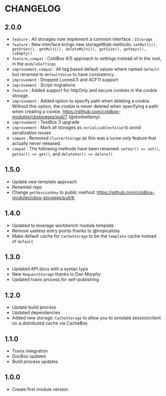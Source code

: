 # CHANGELOG

## 2.0.0

* `feature` : All storages now implement a common interface : `IStorage`
* `feature` : New interface brings new storageWide methods: `setMulti(), getOrSet(), getMulti(), deleteMulti(), getSize(), getkeys(), isEmpty()`
* `feature,compat` : ColdBox 4/5 approach to settings instead of in the root, in the `moduleSettings`
* `improvement,compat` : All tag based default values where named `default` but renamed to `defaultValue` to have consistency.
* `improvement` : Dropped Lucee4.5 and ACF11 support
* `improvement` : Script migrations
* `feature` : Added support for httpOnly and secure cookies in the cookie storage.
* `improvement` : Added option to specify path when deleting a cookie. Without this option, the cookie is never deleted when specifying a path when creating a cookie. https://github.com/coldbox-modules/cbstorages/pull/7 (@donbellamy)
* `improvement` : TestBox 3 upgrade
* `improvement` : Mark all storages as `serializable=false` to avoid serialization issues
* `compat` : Removed `ClusterStorage` as this was a lucee only feature that actually never released.
* `compat` : The following methods have been renamed: `setVar() => set()`, `getVar() => get()`, and `deleteVar() => delete()`


## 1.5.0

* Update new template approach
* Renamed repo
* Change `getSessionKey` to public method: https://github.com/coldbox-modules/cbox-storages/pull/6

## 1.4.0

* Updated to leverage workbench module template
* Remove useless entry points thanks to @tropicalista
* Make default cache for `CacheStorage` to be the `template` cache instead of `default`

## 1.3.0

* Updated API docs with a syntax typo
* New `RequestStorage` thanks to Dan Murphy
* Updated travis process for self-publishing

## 1.2.0

* Update build process
* Updated dependencies
* Added new storage: `CacheStorage` to allow you to simulate session/client on a distributed cache via CacheBox.

## 1.1.0

* Travis integration
* DocBox updates
* Build process updates

## 1.0.0

* Create first module version

